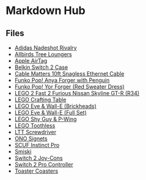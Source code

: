 # Markdown Hub

## Files
- [Adidas Nadeshot Rivalry](https://github.com/Neptune45/wishlistwebsite/blob/main/Wishlist%20Items/Adidas%20Nadeshot%20Rivalry.md)
- [Allbirds Tree Loungers](https://github.com/Neptune45/wishlistwebsite/blob/main/Wishlist%20Items/Allbirds%20Tree%20Loungers.md)
- [Apple AirTag](https://github.com/Neptune45/wishlistwebsite/blob/main/Wishlist%20Items/Apple%20AirTag.md)
- [Belkin Switch 2 Case](https://github.com/Neptune45/wishlistwebsite/blob/main/Wishlist%20Items/Belkin%20Switch%202%20Case.md)
- [Cable Matters 10ft Snagless Ethernet Cable](https://github.com/Neptune45/wishlistwebsite/blob/main/Wishlist%20Items/Cable%20Matters%2010ft%20Snagless%20Ethernet%20Cable.md)
- [Funko Pop! Anya Forger with Penguin](https://github.com/Neptune45/wishlistwebsite/blob/main/Wishlist%20Items/Funko%20Pop!%20Anya%20Forger%20with%20Penguin.md)
- [Funko Pop! Yor Forger (Red Sweater Dress)](https://github.com/Neptune45/wishlistwebsite/blob/main/Wishlist%20Items/Funko%20Pop!%20Yor%20Forger%20(Red%20Sweater%20Dress).md)
- [LEGO 2 Fast 2 Furious Nissan Skyline GT-R (R34)](https://github.com/Neptune45/wishlistwebsite/blob/main/Wishlist%20Items/LEGO%202%20Fast%202%20Furious%20Nissan%20Skyline%20GT-R%20(R34).md)
- [LEGO Crafting Table](https://github.com/Neptune45/wishlistwebsite/blob/main/Wishlist%20Items/LEGO%20Crafting%20Table.md)
- [LEGO Eve & Wall-E (Brickheads)](https://github.com/Neptune45/wishlistwebsite/blob/main/Wishlist%20Items/LEGO%20Eve%20%26%20Wall-E%20(Brickheads).md)
- [LEGO Eve & Wall-E (Full Set)](https://github.com/Neptune45/wishlistwebsite/blob/main/Wishlist%20Items/LEGO%20Eve%20%26%20Wall-E%20(Full%20Set).md)
- [LEGO Shy Guy & P-Wing](https://github.com/Neptune45/wishlistwebsite/blob/main/Wishlist%20Items/LEGO%20Shy%20Guy%20%26%20P-Wing.md)
- [LEGO Toothless](https://github.com/Neptune45/wishlistwebsite/blob/main/Wishlist%20Items/LEGO%20Toothless.md)
- [LTT Screwdriver](https://github.com/Neptune45/wishlistwebsite/blob/main/Wishlist%20Items/LTT%20Screwdriver.md)
- [ONO Signets](https://github.com/Neptune45/wishlistwebsite/blob/main/Wishlist%20Items/ONO%20Signets.md)
- [SCUF Instinct Pro](https://github.com/Neptune45/wishlistwebsite/blob/main/Wishlist%20Items/SCUF%20Instinct%20Pro.md)
- [Smiski](https://github.com/Neptune45/wishlistwebsite/blob/main/Wishlist%20Items/Smiski.md)
- [Switch 2 Joy-Cons](https://github.com/Neptune45/wishlistwebsite/blob/main/Wishlist%20Items/Switch%202%20Joy-Cons.md)
- [Switch 2 Pro Controller](https://github.com/Neptune45/wishlistwebsite/blob/main/Wishlist%20Items/Switch%202%20Pro%20Controller.md)
- [Toaster Coasters](https://github.com/Neptune45/wishlistwebsite/blob/main/Wishlist%20Items/Toaster%20Coasters.md)
